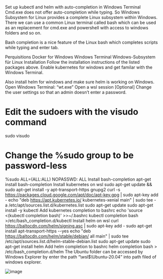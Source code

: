 Set up kubectl and helm with auto-completion in Windows Terminal
Cmd.exe does not offer auto-completion while typing. So Windows Subsystem for Linux provides a complete Linux subsystem within Windows. There we can use a common Linux terminal called bash which can be used as an replacement for cmd.exe and powershell with access to windows folders and so on.

Bash completion is a nice feature of the Linux bash which completes scripts while typing and enter tab.

Perquisitions
Docker for Windows
Windows Terminal
Windows-Subsystem für Linux
Installation
Follow the installation instructions of the listed packages above. Enable kubernetes for windows and get familar with the Windows Terminal.

Also install helm for windows and make sure helm is working on Windows.
Open Windows Terminal: “wt.exe”
Open a wsl session
[Optional] Change the user settings so that an admin doesn’t enter a password.
# Edit the sudoers with the visudo command
sudo visudo

# Change the %sudo group to be password-less
%sudo   ALL=(ALL:ALL) NOPASSWD: ALL
Install bash-completion
apt-get install bash-completion
Install kubernetes on wsl
sudo apt-get update && sudo apt-get install -y apt-transport-https gnupg2
curl -s https://packages.cloud.google.com/apt/doc/apt-key.gpg | sudo apt-key add -
echo "deb https://apt.kubernetes.io/ kubernetes-xenial main" | sudo tee -a /etc/apt/sources.list.d/kubernetes.list
sudo apt-get update
sudo apt-get install -y kubectl
Add kubernetes completion to bashrc
echo 'source <(kubectl completion bash)' >>~/.bashrc
kubectl completion bash >/etc/bash_completion.d/kubectl
Install helm on wsl
curl https://baltocdn.com/helm/signing.asc | sudo apt-key add -
sudo apt-get install apt-transport-https --yes
echo "deb https://baltocdn.com/helm/stable/debian/ all main" | sudo tee /etc/apt/sources.list.d/helm-stable-debian.list
sudo apt-get update
sudo apt-get install helm
Add helm completion to bashrc
helm completion bash > /etc/bash_completion.d/helm
The Ubuntu folder can be accessed by Windows Explorer by enter the path “\wsl$\Ubuntu-20.04” into path filed of windows explorer.



![image](https://thorstenalpers.github.io/Docs/screenshots/windows-terminal-completion.gif)



